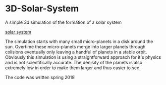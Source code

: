 # 3D-Solar-System
A simple 3d simulation of the formation of a solar system

[solar system](https://i.imgur.com/jwey5UE.png)

The simulation starts with many small micro-planets in a disk around the sun. Overtime these micro-planets merge into larger planets through colisions eventually only leaving a handful of planets in a stable orbit. Obviously this simulation is using a straightforward approach for it's physics and is not scientifically accurate. The denisity of the planets is also extremely low in order to make them larger and thus easier to see.

The code was written spring 2018

